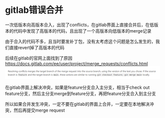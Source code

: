 # gitlab错误合并

一次低版本向高版本合入，出现了conflicts，在gitlab界面上直接合并后，在低版本的代码中发现了高版本的代码，且出现了一个高版本向低版本的merge记录

由于合入的代码不多，且当时要发补丁包，没有太考虑这个问题是怎么发生的，我们直接revert掉了高版本的代码

后续在gitlab的官网上面找到了原因
https://docs.gitlab.com/ee/user/project/merge_requests/conflicts.html
![img](../images/git/20220624-gitlab.png)

在gitlab界面上解决冲突，如果是feature分支合入主分支，相当于check out feature分支，然后主分支merge到feature分支，再把feature分支合入到主分支

所以如果合并发生冲突，一定不要在gitlab的界面上合并，一定要在本地解决冲突，然后再提交merge request